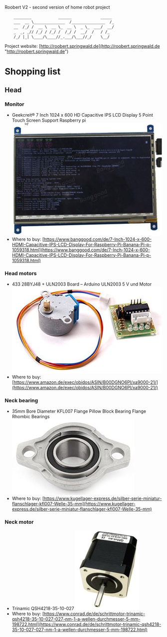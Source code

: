 Roobert V2 - second version of home robot project

		________            ______             _____ 
		___  __ \______________  /_______________  /_
		__  /_/ /  __ \  __ \_  __ \  _ \_  ___/  __/
		_  _, _// /_/ / /_/ /  /_/ /  __/  /   / /_  
		/_/ |_| \____/\____//_.___/\___//_/    \__/

Project website: [http://roobert.springwald.de](http://roobert.springwald.de "http://roobert.springwald.de")

# Shopping list

## Head

### Monitor
- Geekcreit® 7 Inch 1024 x 600 HD Capacitive IPS LCD Display 5 Point Touch Screen Support Raspberry pi ![](/images/monitor.jpg)
- Where to buy: [https://www.banggood.com/de/7-Inch-1024-x-600-HDMI-Capacitive-IPS-LCD-Display-For-Raspberry-Pi-Banana-Pi-p-1059318.html](https://www.banggood.com/de/7-Inch-1024-x-600-HDMI-Capacitive-IPS-LCD-Display-For-Raspberry-Pi-Banana-Pi-p-1059318.html)

### Head motors
- 433 28BYJ48 + ULN2003 Board – Arduino ULN2003 5 V und Motor ![](/images/headstepper.jpg)
- Where to buy: [https://www.amazon.de/exec/obidos/ASIN/B00DGNO6PI/xa9000-21/](https://www.amazon.de/exec/obidos/ASIN/B00DGNO6PI/xa9000-21/)

### Neck bearing
- 35mm Bore Diameter KFL007 Flange Pillow Block Bearing Flange Rhombic Bearings ![](/images/bearring.jpg)
- Where to buy: [https://www.kugellager-express.de/silber-serie-miniatur-flanschlager-kfl007-Welle-35-mm](https://www.kugellager-express.de/silber-serie-miniatur-flanschlager-kfl007-Welle-35-mm)

### Neck motor
- Trinamic QSH4218-35-10-027 ![](/images/neckstepper.jpg)
- Where to buy: [https://www.conrad.de/de/schrittmotor-trinamic-qsh4218-35-10-027-027-nm-1-a-wellen-durchmesser-5-mm-198722.html](https://www.conrad.de/de/schrittmotor-trinamic-qsh4218-35-10-027-027-nm-1-a-wellen-durchmesser-5-mm-198722.html) 



